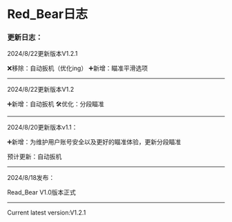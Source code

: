# Red_Bear日志

### 更新日志：
2024/8/22更新版本V1.2.1

❌移除：自动扳机（优化ing）
➕新增：瞄准平滑选项
___

2024/8/22更新版本V1.2

➕新增：自动扳机
🛠️优化：分段瞄准
___

2024/8/20更新版本v1.1：

➕新增：为维护用户账号安全以及更好的瞄准体验，更新分段瞄准

预计更新：自动扳机
___

2024/8/18发布：

Read_Bear V1.0版本正式
___

Current latest version:V1.2.1
